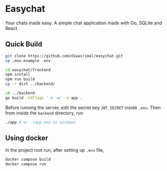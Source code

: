 # Easychat

Your chats made easy. A simple chat application made with Go, SQLite and React.

## Quick Build

```sh
git clone https://github.com/diwasrimal/easychat.git
cp .env.example .env

cd easychat/frontend
npm install
npm run build
cp -r dist ../backend/

cd ../backend
go build -ldflags '-s -w' -o app .
```

Before running the server, edit the secret key `JWT_SECRET` inside `.env`.
Then from inside the `backend` directory, run
```sh
./app # or .\app.exe on windows
```

## Using docker
In the project root run, after setting up `.env` file,

```sh
docker compose build
docker compose run
```


